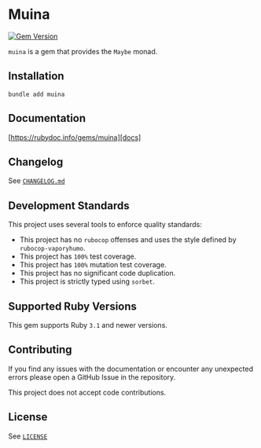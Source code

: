 # Muina
[![Gem Version](http://img.shields.io/gem/v/muina.svg)][docs]

`muina` is a gem that provides the `Maybe` monad.

## Installation
```
bundle add muina
```


## Documentation
[https://rubydoc.info/gems/muina][docs]


## Changelog
See [`CHANGELOG.md`](./CHANGELOG.md)


## Development Standards
This project uses several tools to enforce quality standards:
* This project has no `rubocop` offenses and uses the style defined by
  `rubocop-vaporyhumo`.
* This project has `100%` test coverage.
* This project has `100%` mutation test coverage.
* This project has no significant code duplication.
* This project is strictly typed using `sorbet`.


## Supported Ruby Versions
This gem supports Ruby `3.1` and newer versions.


## Contributing
If you find any issues with the documentation or encounter any unexpected errors
please open a GitHub Issue in the repository.

This project does not accept code contributions.


## License
See [`LICENSE`](./LICENSE)


[docs]: https://rubygems.org/gems/muina

